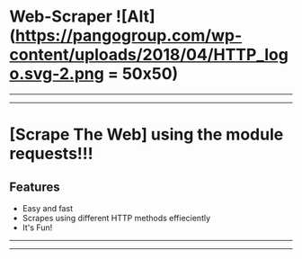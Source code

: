 # Web-Scraper ![Alt](https://pangogroup.com/wp-content/uploads/2018/04/HTTP_logo.svg-2.png = 50x50)
---
___
# [Scrape The Web] using the module requests!!!
## Features
* Easy and fast
* Scrapes using different HTTP methods effieciently
* It's Fun!
---
___
